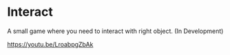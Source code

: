 # Interact
 A small game where you need to interact with right object. (In Development)

https://youtu.be/LroabpgZbAk

